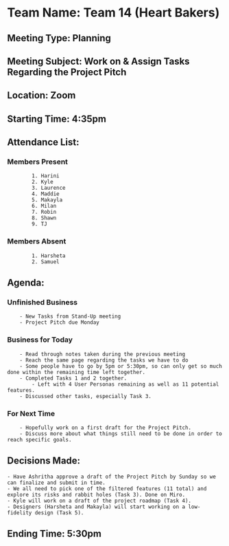 # Team Name: Team 14 (Heart Bakers)
## Meeting Type: Planning
## Meeting Subject: Work on & Assign Tasks Regarding the Project Pitch
## Location: Zoom
## Starting Time: 4:35pm
## Attendance List:
###     Members Present
            1. Harini
            2. Kyle
            3. Laurence
            4. Maddie
            5. Makayla
            6. Milan
            7. Robin
            8. Shawn
            9. TJ
###     Members Absent
            1. Harsheta
            2. Samuel
## Agenda:
###     Unfinished Business
        - New Tasks from Stand-Up meeting
        - Project Pitch due Monday
###     Business for Today
        - Read through notes taken during the previous meeting
        - Reach the same page regarding the tasks we have to do
        - Some people have to go by 5pm or 5:30pm, so can only get so much done within the remaining time left together.
        - Completed Tasks 1 and 2 together.
            - Left with 4 User Personas remaining as well as 11 potential features.
        - Discussed other tasks, especially Task 3.

###     For Next Time
        - Hopefully work on a first draft for the Project Pitch.
        - Discuss more about what things still need to be done in order to reach specific goals.

## Decisions Made:
    - Have Ashritha approve a draft of the Project Pitch by Sunday so we can finalize and submit in time.
    - We all need to pick one of the filtered features (11 total) and explore its risks and rabbit holes (Task 3). Done on Miro.
    - Kyle will work on a draft of the project roadmap (Task 4).
    - Designers (Harsheta and Makayla) will start working on a low-fidelity design (Task 5).
## Ending Time: 5:30pm